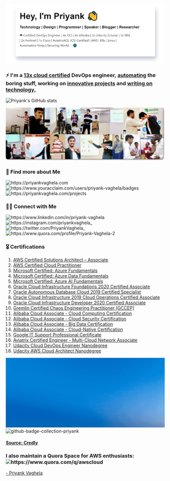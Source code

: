 ![I'm all about automation.](assets/images/priyankintro.png)

### ⚡ I'm a [13x cloud certified](https://priyankvaghela.com/categories/certification) DevOps engineer, [automating](https://priyankvaghela.com/automation) the boring stuff, working on [innovative projects](https://priyankvaghela.com/projects) and [writing on technology.](https://priyankvaghela.com/blog)

![Priyank's GitHub stats](https://github-readme-stats.vercel.app/api?username=Priyank-Vaghela&show_icons=true&hide_border=true)

![github-cover-photo-priyank](assets/images/github-cover-photo.png)

### 👀 Find more about Me
<p><img src="https://img.shields.io/badge/Website-priyankvaghela.com-blue?style=flat-square&amp;logo=google-chrome" alt="https://priyankvaghela.com"> <img src="https://img.shields.io/badge/🏅%20Credly-Priyank--Vaghela-blue?style=flat-square" alt="https://www.youracclaim.com/users/priyank-vaghela/badges"> <img src="https://img.shields.io/badge/💡%20Projects-Priyank--Vaghela-blue?style=flat-square" alt="https://priyankvaghela.com/projects"></p>

### 🤝🏻 Connect with Me
<p><img src="https://img.shields.io/badge/LinkedIn-Priyank%20Vaghela-blue?style=flat-square&amp;logo=linkedin" alt="https://www.linkedin.com/in/priyank-vaghela"> <img src="https://img.shields.io/badge/Instagram-priyankvaghela__-red?style=flat-square&amp;logo=instagram" alt="https://instagram.com/priyankvaghela_"> <img src="https://img.shields.io/badge/Twitter-PriyankVaghela__-blue?style=flat-square&amp;logo=twitter" alt="https://twitter.com/PriyankVaghela_"> <img src="https://img.shields.io/badge/Quora-Priyank--Vaghela--2-red?style=flat-square&amp;logo=quora" alt="https://www.quora.com/profile/Priyank-Vaghela-2"></p>

### 🎖 Certifications
1.  [AWS Certified Solutions Architect – Associate](https://priyankvaghela.com/certification/being-aws-certified-solutions-architect-associate/)
2.  [AWS Certified Cloud Practitioner](https://priyankvaghela.com/certification/being-aws-certified-cloud-practitioner/)
3.  [Microsoft Certified: Azure Fundamentals](https://priyankvaghela.com/certification/microsoft-certified-azure-fundamentals/)
4.  [Microsoft Certified: Azure Data Fundamentals](https://priyankvaghela.com/certification/microsoft-certified-azure-data-fundamentals/)
5.  [Microsoft Certified: Azure AI Fundamentals](https://priyankvaghela.com/certification/microsoft-certified-azure-ai-fundamentals/)
6.  [Oracle Cloud Infrastructure Foundations 2020 Certified Associate](https://www.linkedin.com/posts/priyank-vaghela_oracle-cloud-infrastructure-foundations-2020-activity-6693409658364825602-xZC3)
7.  [Oracle Autonomous Database Cloud 2019 Certified Specialist](https://www.linkedin.com/posts/priyank-vaghela_oracle-autonomous-database-cloud-2019-certified-activity-6696060645219045376-4XFO)
8.  [Oracle Cloud Infrastructure 2019 Cloud Operations Certified Associate](https://www.linkedin.com/posts/priyank-vaghela_oracle-cloud-infrastructure-2019-cloud-operations-activity-6707139464906448896-QGYF)
9.  [Oracle Cloud Infrastructure Developer 2020 Certified Associate](https://www.linkedin.com/posts/priyank-vaghela_oracle-cloud-infrastructure-developer-2020-activity-6703308836062687232-_OdW)
10.  [Gremlin Certified Chaos Engineering Practitioner (GCCEP)](https://priyankvaghela.com/certification/gremlin-certified-chaos-engineering-practitioner/)
11.  [Alibaba Cloud Associate - Cloud Computing Certification](https://priyankvaghela.com/certification/being-alibaba-cloud-associate-cloud-computing-certified/)
12.  [Alibaba Cloud Associate - Cloud Security Certification](https://priyankvaghela.com/certification/being-alibaba-cloud-associate-cloud-security-certified/)
13.  [Alibaba Cloud Associate - Big Data Certification](https://priyankvaghela.com/certification/being-alibaba-cloud-associate-big-data-certified/)
14.  [Alibaba Cloud Associate - Cloud-Native Certification](https://priyankvaghela.com/certification/being-alibaba-cloud-associate-cloud-native-certified/)
15.  [Google IT Support Professional Certificate](https://priyankvaghela.com/certification/google-it-support-professional-certificate/)
16.  [Aviatrix Certified Engineer - Multi-Cloud Network Associate](https://www.linkedin.com/posts/priyank-vaghela_aviatrix-certified-multi-cloud-networking-activity-6690263339299295232-oeur)
17.  [Udacity Cloud DevOps Engineer Nanodegree](https://priyankvaghela.com/certification/udacity-cloud-devops-engineer-nanodegree/)
18.  [Udacity AWS Cloud Architect Nanodegree](https://priyankvaghela.com/certification/udacity-aws-cloud-architect-nanodegree/)

![github-badge-collection-priyank](assets/images/certification-collection-1.gif)
![github-badge-collection-priyank](assets/images/certification-collection-2.gif)
#### [Source: Credly](https://www.credly.com/users/priyank-vaghela/badges)

<h3>I also maintain a Quora Space for AWS enthusiasts: <img src="https://img.shields.io/badge/Quora-☁️Everything%20AWS%20Cloud-red?style=flat-square&amp;logo=quora" alt="https://www.quora.com/q/awscloud"></h3>

[- Priyank Vaghela](https://priyankvaghela.com)
